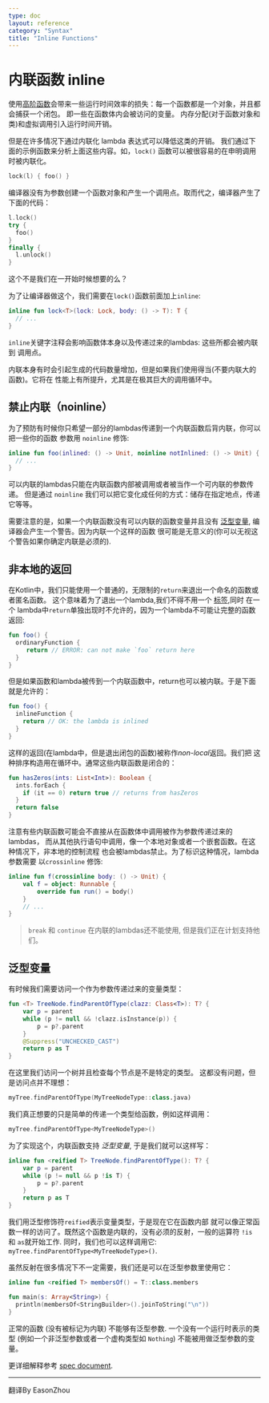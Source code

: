```yaml
---
type: doc
layout: reference
category: "Syntax"
title: "Inline Functions"
---
```


# 内联函数 inline

使用[高阶函数](lambdas.html)会带来一些运行时间效率的损失：每一个函数都是一个对象，并且都会捕获一个闭包。
即一些在函数体内会被访问的变量。
内存分配(对于函数对象和类)和虚拟调用引入运行时间开销。

但是在许多情况下通过内联化 lambda 表达式可以降低这类的开销。
我们通过下面的示例函数来分析上面这些内容。如，`lock()` 函数可以被很容易的在申明调用时被内联化。

``` kotlin
lock(l) { foo() }
```

编译器没有为参数创建一个函数对象和产生一个调用点。取而代之，编译器产生了下面的代码：

``` kotlin
l.lock()
try {
  foo()
}
finally {
  l.unlock()
}
```

这个不是我们在一开始时候想要的么？

为了让编译器做这个，我们需要在`lock()`函数前面加上`inline`:

``` kotlin
inline fun lock<T>(lock: Lock, body: () -> T): T {
  // ...
}
```

`inline`关键字注释会影响函数体本身以及传递过来的lambdas: 这些所都会被内联到
调用点。

内联本身有时会引起生成的代码数量增加，但是如果我们使用得当(不要内联大的函数)。它将在
性能上有所提升，尤其是在极其巨大的调用循环中。

## 禁止内联（noinline）

为了预防有时候你只希望一部分的lambdas传递到一个内联函数后背内联，你可以把一些你的函数
参数用 `noinline` 修饰:

``` kotlin
inline fun foo(inlined: () -> Unit, noinline notInlined: () -> Unit) {
  // ...
}
```

可以内联的lambdas只能在内联函数内部被调用或者被当作一个可内联的参数传递。
但是通过 `noinline` 我们可以把它变化成任何的方式：储存在指定地点，传递它等等。

需要注意的是，如果一个内联函数没有可以内联的函数变量并且没有
[泛型变量](#reified-type-parameters), 编译器会产生一个警告。因为内联一个这样的函数
很可能是无意义的(你可以无视这个警告如果你确定内联是必须的).

## 非本地的返回

在Kotlin中，我们只能使用一个普通的，无限制的`return`来退出一个命名的函数或者匿名函数。
这个意味着为了退出一个lambda,我们不得不用一个 [标签](returns.html#return-at-labels),同时 在一个
lambda中`return`单独出现时不允许的，因为一个lambda不可能让完整的函数返回:

``` kotlin
fun foo() {
  ordinaryFunction {
     return // ERROR: can not make `foo` return here
  }
}
```

但是如果函数和lambda被传到一个内联函数中，return也可以被内联。于是下面就是允许的：

``` kotlin
fun foo() {
  inlineFunction {
    return // OK: the lambda is inlined
  }
}
```

这样的返回(在lambda中，但是退出闭包的函数)被称作*non-local*返回。我们把
这种排序构造用在循环中。通常这些内联函数是闭合的：

``` kotlin
fun hasZeros(ints: List<Int>): Boolean {
  ints.forEach {
    if (it == 0) return true // returns from hasZeros
  }
  return false
}
```

注意有些内联函数可能会不直接从在函数体中调用被作为参数传递过来的lambdas，
而从其他执行语句中调用，像一个本地对象或者一个嵌套函数。在这种情况下，非本地的控制流程
也会被lambdas禁止。为了标识这种情况，lambda参数需要
以`crossinline` 修饰:

``` kotlin
inline fun f(crossinline body: () -> Unit) {
    val f = object: Runnable {
        override fun run() = body()
    }
    // ...
}
```


> `break` 和 `continue` 在内联的lambdas还不能使用, 但是我们正在计划支持他们。

## 泛型变量

有时候我们需要访问一个作为参数传递过来的变量类型：

``` kotlin
fun <T> TreeNode.findParentOfType(clazz: Class<T>): T? {
    var p = parent
    while (p != null && !clazz.isInstance(p)) {
        p = p?.parent
    }
    @Suppress("UNCHECKED_CAST")
    return p as T
}
```

在这里我们访问一个树并且检查每个节点是不是特定的类型。
这都没有问题，但是访问点并不理想：

``` kotlin
myTree.findParentOfType(MyTreeNodeType::class.java)
```

我们真正想要的只是简单的传递一个类型给函数，例如这样调用：

``` kotlin
myTree.findParentOfType<MyTreeNodeType>()
```

为了实现这个，内联函数支持 *泛型变量*, 于是我们就可以这样写：

``` kotlin
inline fun <reified T> TreeNode.findParentOfType(): T? {
    var p = parent
    while (p != null && p !is T) {
        p = p?.parent
    }
    return p as T
}
```

我们用泛型修饰符`reified`表示变量类型，于是现在它在函数内部
就可以像正常函数一样的访问了。既然这个函数是内联的，没有必须的反射，一般的运算符 `!is`
和 `as`就开始工作. 同时，我们也可以这样调用它: `myTree.findParentOfType<MyTreeNodeType>()`.

虽然反射在很多情况下不一定需要，我们还是可以在泛型参数里使用它：

``` kotlin
inline fun <reified T> membersOf() = T::class.members

fun main(s: Array<String>) {
  println(membersOf<StringBuilder>().joinToString("\n"))
}
```

正常的函数 (没有被标记为内联) 不能够有泛型参数.
一个没有一个运行时表示的类型 (例如一个非泛型参数或者一个虚构类型如 `Nothing`)
不能被用做泛型参数的变量。

更详细解释参考 [spec document](https://github.com/JetBrains/kotlin/blob/master/spec-docs/reified-type-parameters.md).

---

翻译By EasonZhou
